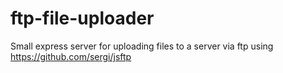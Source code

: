# ftp-file-uploader
Small express server for uploading files to a server via ftp using https://github.com/sergi/jsftp
